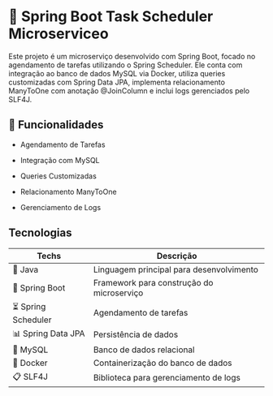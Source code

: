 
# 📅 Spring Boot Task Scheduler Microserviceo

Este projeto é um microserviço desenvolvido com Spring Boot, focado no agendamento de tarefas utilizando o Spring Scheduler. Ele conta com integração ao banco de dados MySQL via Docker, utiliza queries customizadas com Spring Data JPA, implementa relacionamento ManyToOne com anotação @JoinColumn e inclui logs gerenciados pelo SLF4J.




## 🚀 Funcionalidades

- Agendamento de Tarefas

-  Integração com MySQL

- Queries Customizadas

- Relacionamento ManyToOne

- Gerenciamento de Logs

## Tecnologias

| Techs               | Descrição                                                |
| ----------------- | ---------------------------------------------------------------- |
| 📜 Java       | Linguagem principal para desenvolvimento |
| 🍃 Spring Boot     | Framework para construção do microserviço |
| ⏳ Spring Scheduler       | Agendamento de tarefas |
| 📊 Spring Data JPA     | Persistência de dados |
| 🐬 MySQL    | Banco de dados relacional|
| 🐳 Docker    | Containerização do banco de dados |
| 📋 SLF4J    | Biblioteca para gerenciamento de logs |

